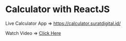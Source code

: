# Calculator with ReactJS

Live Calculator App => https://calculator.suratdigital.id/

Watch Video => <a href="https://youtu.be/4SOtqZR0aJM" target="__blank">Click Here</a>
